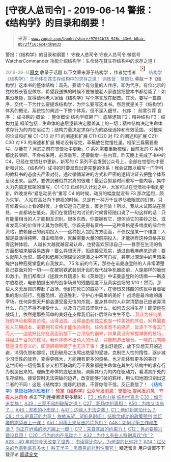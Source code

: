 # [守夜人总司令] - 2019-06-14 警报：《结构学》的目录和纲要！

> 来源：[`www.yuque.com/books/share/97051b78-926c-43e6-b0aa-0b72ff163ac4/dk9m3z`](https://www.yuque.com/books/share/97051b78-926c-43e6-b0aa-0b72ff163ac4/dk9m3z)

<ne-p id="520f42f3293818f927861ebbd5b15da4_p_0" data-lake-id="520f42f3293818f927861ebbd5b15da4_p_0"><ne-text id="u67f2bb6e" style="color: rgb(51, 51, 51);">警报：《结构学》的目录和纲要！</ne-text></ne-p> <ne-p id="0e821acf69a313acb07d6cc9f6bc6c93" data-lake-id="0e821acf69a313acb07d6cc9f6bc6c93"><ne-text id="u036e158e" ne-fontsize="14">守夜人总司令</ne-text></ne-p> <ne-p id="05f2b8e61717ec2c9f0cf4e4c15e2cb8" data-lake-id="05f2b8e61717ec2c9f0cf4e4c15e2cb8"><ne-text id="u48a805ff" ne-fontsize="14" ne-bold="true" style="color: rgb(51, 51, 51);">守夜人总司令</ne-text></ne-p> <ne-p id="0735342ef599ee90966268d633a0ccec" data-lake-id="0735342ef599ee90966268d633a0ccec"><ne-text id="u75cb1c6f" ne-fontsize="14" style="color: rgb(51, 51, 51);">微信号</ne-text><ne-text id="ua4c88849" ne-fontsize="14" style="color: rgb(51, 51, 51);">WatcherCommander</ne-text></ne-p> <ne-p id="1f18546ce3c4b4523088c1998d1fe4d0" data-lake-id="1f18546ce3c4b4523088c1998d1fe4d0"><ne-text id="u7ba36a95" ne-fontsize="14" style="color: rgb(51, 51, 51);">功能介绍</ne-text><ne-text id="u8802aec0" ne-fontsize="14" style="color: rgb(51, 51, 51);">结构学：生命体在其生存结构中的求存之道！</ne-text></ne-p> <ne-p id="ff1cf9496bc8ad361964453533aab03c" data-lake-id="ff1cf9496bc8ad361964453533aab03c"><ne-text id="ub0ed586b" style="color: rgb(140, 140, 140);">2019-06-14</ne-text>[<ne-text id="ued274d19" ne-fontsize="14">原文</ne-text>](https://mp.weixin.qq.com/s?__biz=MzAxNDk1NjI2Mw==&mid=2247484593&idx=1&sn=5ec84d78201320511260f18a170dd539&chksm=9b8a2739acfdae2f3f64efc39512bdba6569eb8ebbe4da30839c1116ed7f9e2e6ffcad864cc2&scene=27#wechat_redirect&cpage=360)</ne-p> <ne-p id="503d5ed88f37421ade112321967b22ff" data-lake-id="503d5ed88f37421ade112321967b22ff"><ne-text id="u4388730c" style="color: rgb(51, 51, 51);">收录于话题</ne-text></ne-p> <ne-p id="7adb95f6bf7460ff5c2260c2b4b41994" data-lake-id="7adb95f6bf7460ff5c2260c2b4b41994"><ne-text id="ufff8f998" ne-fontsize="14" style="color: rgb(51, 51, 51);">以下文章来源于结构学 ，作者觉悟者</ne-text></ne-p> <ne-p id="f0a709a440f45a62bb4fdd54d941487f" data-lake-id="f0a709a440f45a62bb4fdd54d941487f"><ne-card data-card-name="image" data-card-type="inline" id="JNlbF" ne-fontsize="14" data-event-boundary="card" style="color: rgb(87, 107, 149);">![](img/360e300a9e4578ea508c29057d710358.png)  <ne-p id="a65a6c9b94cf909acb01a0714e02540d" data-lake-id="a65a6c9b94cf909acb01a0714e02540d"><ne-text id="u7739d6a6" style="color: rgb(87, 107, 149);">结构学</ne-text></ne-p> <ne-p id="f24e5963cd2ae663231850534ba7342f" data-lake-id="f24e5963cd2ae663231850534ba7342f"><ne-text id="uf7c2e98e" style="color: rgb(87, 107, 149);">《结构学》：生命体在其生存结构中的求存之道！ 训练营：觉悟社</ne-text></ne-p> <ne-p id="04825660dc0416101f9fc6c7acc4e23f" data-lake-id="04825660dc0416101f9fc6c7acc4e23f"><ne-text id="ub5a962f7" style="color: rgb(51, 51, 51);">草拟一下《结构学》这本书的整体结构：首先，要请个有分量的人作序，即为代序。有位北京的党校校长答应做序，希望我送搞的时候不要被他老人家直接把整本书都给毙了！如果没枪毙，就得请他老人家给《结构学》写个序言放在起首。其次，要写一篇自序，交代一下为什么要提炼结构学，为什么要写这本书。然后就是关于《结构学》体系的概论，系统性的阐述一下整个体系，但不深入细节。</ne-text></ne-p> <ne-p id="82b415360881adf42c05f070dec4e17b" data-lake-id="82b415360881adf42c05f070dec4e17b"><ne-text id="u614733ab" style="color: rgb(51, 51, 51);">代序 ： 前辈引荐</ne-text></ne-p> <ne-p id="d2d61ed98dc55e1963c3a1a2c4030748" data-lake-id="d2d61ed98dc55e1963c3a1a2c4030748"><ne-text id="u3b7f8811" style="color: rgb(51, 51, 51);">自序 ： 成书目的</ne-text></ne-p> <ne-p id="36e1433f397a740e9b0b9a79b00fdde2" data-lake-id="36e1433f397a740e9b0b9a79b00fdde2"><ne-text id="u4ee9f738" style="color: rgb(51, 51, 51);">概论 ： 整体概论</ne-text></ne-p> <ne-p id="ec0a0b0c6715fa750174bc265ed69704" data-lake-id="ec0a0b0c6715fa750174bc265ed69704"><ne-text id="u36909209" style="color: rgb(51, 51, 51);">结构学框架</ne-text></ne-p> <ne-p id="bc4886b35a6e3593d54eea27994c730f" data-lake-id="bc4886b35a6e3593d54eea27994c730f"><ne-text id="u48ec2676" style="color: rgb(51, 51, 51);">F1：底层逻辑</ne-text></ne-p> <ne-p id="ca43a3994f464a8d321c6c7e80fff814" data-lake-id="ca43a3994f464a8d321c6c7e80fff814"><ne-text id="u6e154000" style="color: rgb(51, 51, 51);">F2：精神结构</ne-text></ne-p> <ne-p id="b6860bec8b0921fc184a044f847b3be3" data-lake-id="b6860bec8b0921fc184a044f847b3be3"><ne-text id="u662db905" style="color: rgb(51, 51, 51);">F3：结构力量</ne-text></ne-p> <ne-p id="78209567faf272d33ba067428151db17" data-lake-id="78209567faf272d33ba067428151db17"><ne-text id="u124c0013" style="color: rgb(51, 51, 51);">框架包括：</ne-text><ne-text id="udb6b9a03" ne-bold="true" style="color: rgb(51, 51, 51);">生命体的底层逻辑决定覆盖其上的一切；精神结构决定生命体求存行为的内在驱动力；结构力量决定求存行为的路径选择和有效范围。</ne-text></ne-p> <ne-p id="e5f12984a26396b8dda82e70c5165ba6" data-lake-id="e5f12984a26396b8dda82e70c5165ba6"><ne-text id="u99f07dce" style="color: rgb(51, 51, 51);">对框架的论证和扩展</ne-text></ne-p> <ne-p id="d4d058b2273ae1b2a15278ce682f74a7" data-lake-id="d4d058b2273ae1b2a15278ce682f74a7"><ne-text id="uf3560be0" style="color: rgb(51, 51, 51);">C1-C10 对 F1 的阐述和扩展</ne-text></ne-p> <ne-p id="d16b9a80e2e11f6a89c1298e0f29a51e" data-lake-id="d16b9a80e2e11f6a89c1298e0f29a51e"><ne-text id="uc93f150b" style="color: rgb(51, 51, 51);">C11-C20 对 F2 的阐述和扩展</ne-text></ne-p> <ne-p id="48c783c8b07f62c8140466d8f59c6bc0" data-lake-id="48c783c8b07f62c8140466d8f59c6bc0"><ne-text id="u2b4ddcf8" style="color: rgb(51, 51, 51);">C21-C30 对 F3 的阐述和扩展</ne-text></ne-p> <ne-p id="b167b0e7ce76e16444a12b2243abe4d2" data-lake-id="b167b0e7ce76e16444a12b2243abe4d2"><ne-text id="u798fc51a" style="color: rgb(51, 51, 51);">概论没有写完，草稿放在觉悟社里。框架三篇需要重写，尽量在 7 月底之前在觉悟社中更新。C 系列需要重新梳理，目前发的 C 系列都比较零碎，不会被采用，必须重写，还要新增一些内容。昨天晚上完成了书中的 C4，已经在觉悟社中更新，新写的 C 系列不会发到公众号上，全部在觉悟社中更新和讨论。《结构学》成书的时要呈现出更完整的体系！我会试图以编写一门学科的教科书的态度去严肃对待。通过循循渐进的方式和严密的逻辑论证去把整个体系呈现出来。当然，要做到雅俗共赏真的很难！最近会抓紧时间重写一些内容，集中火力先搞定框架的重写，C1-C10 已经列入计划之中，大家可以在觉悟社中看到更新。昨晚发布“紧急动员令”重写 C4 的时候，动员的幅度就没有 F3 那次猛烈，颇为失望。</ne-text></ne-p> <ne-p id="772a3c0b98c79d1c64f2fffa8c918bfc" data-lake-id="772a3c0b98c79d1c64f2fffa8c918bfc"><ne-text id="u9088f624" ne-bold="true" style="color: rgb(51, 51, 51);">人站在高处向下俯视的时候，总是有一种万千世界尽收眼底的幻觉。只有仰着头向上看的时候，才会知道自己是谁，置身何处！所以，我从未试图站在高处，一直都站在低处。</ne-text><ne-text id="u71e4bdbf" style="color: rgb(51, 51, 51);">我们在觉悟社内讨论的时候曾经随口说了一句这样的话：</ne-text><ne-text id="u0d393257" ne-bold="true" style="color: rgb(51, 51, 51);">只有能量相当的人才能相互识别。</ne-text><ne-text id="u7a029d68" style="color: rgb(51, 51, 51);">很多东西，你要拥有它，想体验它的美妙之处，或者发现它的价值并让其为你所用，你首先得有资格——这种资格是多维度的综合性资格，依赖自己的前期投入——这种投入包括方方面面，不仅仅是某一个维度！人越是要活得纯粹、自由和简单，就越需要大量的前期投入，才能拥有这种资格并获得这种体验。</ne-text></ne-p> <ne-p id="87a10eb87935a82e35dd5d009568e6bd" data-lake-id="87a10eb87935a82e35dd5d009568e6bd"><ne-text id="uf66d3055" style="color: rgb(51, 51, 51);">人越长大越就越容易认命，也特喜欢原谅自己——甚至在生活的各方面都越来越容易放弃！要么异想天开，拒绝接受现实，通过自我麻痹来逃避；要么就陷入仇恨、鄙视和低层次阴谋论的泥潭之中不可自拔，甚至以深渊中的黑暗来掩护各种冠冕堂皇的自我放弃。</ne-text></ne-p> <ne-p id="3ab4f428400b25f68b5d5879ad5c4d00" data-lake-id="3ab4f428400b25f68b5d5879ad5c4d00"><ne-text id="uc8f859b6" style="color: rgb(51, 51, 51);">75 年前的今天，那些在诺曼底登陆的人非常清楚自己要面对的一切——在被钢铁武装到牙齿的现代战争机器面前，人是那样的脆弱和渺小。我们都看过《拯救大兵瑞恩》和《英雄连》中诺曼底登陆的场面——斯皮尔伯格说，电影拍摄出来的战争场景的残酷程度不及真实战场的 1/10！然而，那些人义无反顾的奔赴了战场，他们在死亡的威胁下，在惨烈又残酷的炼狱中冒着密集的炮火前行，克服恐惧、追逐胜利、守护心中简单的美好！</ne-text></ne-p> <ne-p id="2c80c77678ddb1a62eed6063329bf4e5" data-lake-id="2c80c77678ddb1a62eed6063329bf4e5"><ne-text id="u61c4c659" ne-bold="true" style="color: rgb(51, 51, 51);">战场是最冷峻的屠宰场，任何异想天开都会遭受最无情的杀戮，置身其中的人非常清楚自己应该弄清什么，自己不得不接受什么，以及自己应该坚信什么，如何去求得生存！即便是在战场上，依然是那些简单的美好在支撑我们前仆后继和生生不息…</ne-text></ne-p> <ne-p id="1ec1326ff6644d5b46732dd980850f23" data-lake-id="1ec1326ff6644d5b46732dd980850f23"><ne-text id="u29be2606" style="color: rgb(255, 76, 65);">我认为任何美好的体验都需要资格，活得洒脱、活得自由和独立也是一种美妙的体验，同样需要投入前期成本，需要拥有资格才能体验得到。任何求而不的痛苦，皆源于不得其门而入——这就好比你在我面前摆下一台顶级的钢琴，如果我没有掌握弹奏的技巧，并经过千百次的练习，我也弹奏不出动人的乐章，只能制造出噪音。一味的咒骂噪音是没有意义的，即便把钢琴砸了也无济于事！</ne-text></ne-p> <ne-p id="0a8dc9cbb672317cf7a1ab8027701c04" data-lake-id="0a8dc9cbb672317cf7a1ab8027701c04"><ne-text id="u45db1630" style="color: rgb(51, 51, 51);">走出舒适区，放下异想天开的逃避，消弭仇恨和鄙视，找到破局之法爬出绝望的泥塘，克制住人性的惰性，逐步减少习惯性的放弃，变得更强大，方能拥有更多的资格，也才能体验更多的美好！</ne-text></ne-p> <ne-p id="9227ad55cd769282fa48b4384d8ea15b" data-lake-id="9227ad55cd769282fa48b4384d8ea15b"><ne-text id="uaab17d8d" style="color: rgb(51, 51, 51);">这世间的一切纷繁复杂又相互联动的万千表象都是生命体在其生存结构中的求存行为制造出来的。</ne-text><ne-text id="ue3ce4be5" ne-bold="true" style="color: rgb(51, 51, 51);">理解生命体的底层逻辑，洞察其行为的内在驱动力，看清其所处的生存结构。接受暂时无法突破的边界，改变能够打破的羁绊，用认知地图识别出这二者的不同！</ne-text><ne-text id="u4ed19758" style="color: rgb(51, 51, 51);">这是《结构学》提炼的初衷，不管你信不信，反正我信了！</ne-text></ne-p> <ne-p id="8b8ddb4c53254e43a07d8b4982ace5a8" data-lake-id="8b8ddb4c53254e43a07d8b4982ace5a8" ne-alignment="center"><ne-text id="u7562febc" ne-fontsize="13" style="color: rgb(0, 82, 255);">《结构学》觉悟社特训班教材！</ne-text></ne-p> <ne-p id="a3286ed93d99f47ac276cdcc69a6e775" data-lake-id="a3286ed93d99f47ac276cdcc69a6e775" ne-alignment="center"><ne-text id="u26ad6679" style="color: rgb(255, 0, 0);">预定《结构学》公众号发消息</ne-text><ne-text id="u89f1c190" ne-bold="true" style="color: rgb(255, 0, 0);">：觉悟社</ne-text></ne-p> <ne-p id="bf172e39645fee65703a5e7921d4def8" data-lake-id="bf172e39645fee65703a5e7921d4def8" ne-alignment="center"><ne-text id="ub7da15a3" style="color: rgb(255, 0, 0);">提问发消息</ne-text><ne-text id="u4b09112c" ne-bold="true" style="color: rgb(255, 0, 0);">：守夜人总司令</ne-text></ne-p>  <ne-p id="82160b23dd0541acef9c452ccccd0612" data-lake-id="82160b23dd0541acef9c452ccccd0612" ne-alignment="center"><ne-card data-card-name="image" data-card-type="inline" id="JWKvh" data-event-boundary="card" style="color: rgb(51, 51, 51);"><ne-p id="d59e2c5620f4c68e72bc46ebe26900ad" data-lake-id="d59e2c5620f4c68e72bc46ebe26900ad"><ne-text id="uc64a1560" ne-fontsize="13" ne-bold="true" style="color: rgb(51, 51, 51);">点击下列连接阅读更多精彩：</ne-text></ne-p> <ne-p id="7ef60cdff39ff885a3ff557794969704" data-lake-id="7ef60cdff39ff885a3ff557794969704">[<ne-text id="u5591437b" ne-fontsize="13" ne-bold="true" style="color: rgb(87, 107, 149);">F3：结构力量</ne-text>](http://mp.weixin.qq.com/s?__biz=MzAxNDk1NjI2Mw==&mid=2247484256&idx=1&sn=f10d9c530bfd6ea08b25d4bec657c13a&chksm=9b8a20e8acfda9fee057f2df26790f905c898132cac91d833d14e636edb00c20514d63189a88&scene=21#wechat_redirect)</ne-p> <ne-p id="9033ddafab41aa98eca42f81cad3c658" data-lake-id="9033ddafab41aa98eca42f81cad3c658">[<ne-text id="u95757bb8" ne-fontsize="13" ne-bold="true" style="color: rgb(87, 107, 149);">结构学宣言</ne-text>](https://mp.weixin.qq.com/s?__biz=MzIzMDYwOTM0Mg==&mid=2247484028&idx=1&sn=f823dfc5d845df69d603c997c5aec266&chksm=e8b19aaddfc613bb9364d3d15bd27295c3e9669ca0c06b63d3ffa1c84bc27d49ef9e8f911632&token=410826736&lang=zh_CN&scene=21#wechat_redirect)</ne-p> <ne-p id="6e36698f1ee1673989c5a20f5e37a4e9" data-lake-id="6e36698f1ee1673989c5a20f5e37a4e9">[<ne-text id="u539c0549" ne-fontsize="13" ne-bold="true" style="color: rgb(87, 107, 149);">C30：如何追女神！</ne-text>](http://mp.weixin.qq.com/s?__biz=MzAxNDk1NjI2Mw==&mid=2247484588&idx=1&sn=de5c95495cc04bcfe8644c3c2bc025c3&chksm=9b8a2724acfdae3286a142c2de506a7494e2d7aa50c990c0e159cedab07b5287040f286dfac6&scene=21#wechat_redirect)</ne-p> <ne-p id="7427fdf2ae495ec3b00fdfb446706663" data-lake-id="7427fdf2ae495ec3b00fdfb446706663">[<ne-text id="u895511e5" ne-fontsize="13" ne-bold="true" style="color: rgb(87, 107, 149);">A39：三观不和的破解之道！</ne-text>](http://mp.weixin.qq.com/s?__biz=MzAxNDk1NjI2Mw==&mid=2247484395&idx=1&sn=3464fb8d0b12df7cf8fc91716a34f5ba&chksm=9b8a2063acfda9759f6b71d77a8302f892cb4db2ab1a47c82975663328d4e6759aa20d5233f2&scene=21#wechat_redirect)</ne-p> <ne-p id="057bdaba2443752f8be372f475211c00" data-lake-id="057bdaba2443752f8be372f475211c00">[<ne-text id="u4c8bbf6c" ne-fontsize="13" ne-bold="true" style="color: rgb(87, 107, 149);">C27：职场中的真相！</ne-text>](http://mp.weixin.qq.com/s?__biz=MzAxNDk1NjI2Mw==&mid=2247484554&idx=1&sn=fec6641c1838970ea6d16cfe1a68f9e1&chksm=9b8a2702acfdae14e71017ee02594f3b47abc738b773bc3dbd5e80968dccae0e90f17977a339&scene=21#wechat_redirect)</ne-p> <ne-p id="cdc3fdce2875d374a908eb7e09660368" data-lake-id="cdc3fdce2875d374a908eb7e09660368">[<ne-text id="ub6d6440d" ne-fontsize="13" ne-bold="true" style="color: rgb(87, 107, 149);">A50：为啥又谈崩了！</ne-text>](http://mp.weixin.qq.com/s?__biz=MzAxNDk1NjI2Mw==&mid=2247484515&idx=1&sn=d5912e7e1901f7fae49d39a99d8e3b6a&chksm=9b8a27ebacfdaefde82ea607527b72552b9bca352e99f6f0875ba5b7beeddd16879b85802bde&scene=21#wechat_redirect)</ne-p> <ne-p id="5ad913105a863203cdc0789e51b6e7e9" data-lake-id="5ad913105a863203cdc0789e51b6e7e9">[<ne-text id="u1f46212e" ne-fontsize="13" ne-bold="true" style="color: rgb(87, 107, 149);">A46：淤积的小市民！</ne-text>](http://mp.weixin.qq.com/s?__biz=MzAxNDk1NjI2Mw==&mid=2247484472&idx=1&sn=f5df702c026dbb04688151086cdf7493&chksm=9b8a27b0acfdaea6ed5b712d94b3725bf8e322b39101916f48f935c102c433e9c7239b596c9f&scene=21#wechat_redirect)</ne-p> <ne-p id="b9127d0a3e69253625df44fd9d22c3e9" data-lake-id="b9127d0a3e69253625df44fd9d22c3e9">[<ne-text id="u0caf494e" ne-fontsize="13" ne-bold="true" style="color: rgb(87, 107, 149);">A47：边缘人无法逆袭！</ne-text>](http://mp.weixin.qq.com/s?__biz=MzAxNDk1NjI2Mw==&mid=2247484476&idx=1&sn=42cd8e7b62b1c430768fe9583a9715b4&chksm=9b8a27b4acfdaea2f7ac778f91e72c9b69a725224a18c6d576f3de7caf0ff91a040bf5622645&scene=21#wechat_redirect)</ne-p> <ne-p id="d37074c6f0f588571fd93114fff804ab" data-lake-id="d37074c6f0f588571fd93114fff804ab">[<ne-text id="uc6b31e80" ne-fontsize="13" ne-bold="true" style="color: rgb(87, 107, 149);">C1：他们到底怕什么？</ne-text>](http://mp.weixin.qq.com/s?__biz=MzAxNDk1NjI2Mw==&mid=2247483898&idx=1&sn=1b0a50386e9e89d2750dec717236f0aa&chksm=9b8a2272acfdab64235b35ee5e91b8cac6172144207251636e1345fc570aa1601f59eff7f442&scene=21#wechat_redirect)</ne-p> <ne-p id="5265589dee7871a6bc4bd38fa3af5834" data-lake-id="5265589dee7871a6bc4bd38fa3af5834">[<ne-text id="ube64eb84" ne-fontsize="13" ne-bold="true" style="color: rgb(87, 107, 149);">C8：什么是真正的力量！</ne-text>](https://mp.weixin.qq.com/s?__biz=MzIzMDYwOTM0Mg==&mid=2247483956&idx=1&sn=ccfa41292bc8b3a7d6c9b16106d38381&scene=21#wechat_redirect)</ne-p> <ne-p id="caf4e7901cb9c7a346cc08fbf1a72c3d" data-lake-id="caf4e7901cb9c7a346cc08fbf1a72c3d">[<ne-text id="u9379bf7f" ne-fontsize="13" ne-bold="true" style="color: rgb(87, 107, 149);">依依东望，望的是时间！</ne-text>](http://mp.weixin.qq.com/s?__biz=MzAxNDk1NjI2Mw==&mid=2247483947&idx=1&sn=1dcdd529b9dad09a00b6e3e2b14c8245&chksm=9b8a21a3acfda8b5fe1dae1c8979dec0be990a569bc03372af815b4e0f08913e938d57aa6b25&scene=21#wechat_redirect)</ne-p> <ne-p id="c76dab0a0a7d599742b86d603cd200ad" data-lake-id="c76dab0a0a7d599742b86d603cd200ad">[<ne-text id="uc1348186" ne-fontsize="13" ne-bold="true" style="color: rgb(87, 107, 149);">结构学成功的政策预判</ne-text>](http://mp.weixin.qq.com/s?__biz=MzAxNDk1NjI2Mw==&mid=2247484266&idx=1&sn=02ab915e029cbe24d91712f741b3f37c&chksm=9b8a20e2acfda9f4498a5c76204c101ab26e7311f2fb7d3043de108d4ff6e18d72a1c889a569&scene=21#wechat_redirect)</ne-p> <ne-p id="d6e73af75e3c698a94a41168a7b69ecc" data-lake-id="d6e73af75e3c698a94a41168a7b69ecc">[<ne-text id="ub59059dd" ne-fontsize="13" ne-bold="true" style="color: rgb(87, 107, 149);">给灯塔的跪舔者上一课！</ne-text>](http://mp.weixin.qq.com/s?__biz=MzAxNDk1NjI2Mw==&mid=2247484490&idx=1&sn=3e889840aa174f225d66001f9aaf97ef&chksm=9b8a27c2acfdaed48b21e426e5367fd55b8ab55054fdc0f80fb3903e2e8b018b48316642fee0&scene=21#wechat_redirect)</ne-p> <ne-p id="b6c639b917c39ff30dd3bcfc3ea45435" data-lake-id="b6c639b917c39ff30dd3bcfc3ea45435">[<ne-text id="ua2a93cb2" ne-fontsize="13" ne-bold="true" style="color: rgb(87, 107, 149);">A51：用稀土来反击芯片危机？</ne-text>](http://mp.weixin.qq.com/s?__biz=MzAxNDk1NjI2Mw==&mid=2247484530&idx=1&sn=f3d31bf687e7d0e13584002d2027cb05&chksm=9b8a27faacfdaeec61444faf9fe3defeeb3913f22ea72fa0c0e9ba4113737aed3d1ccdf39b55&scene=21#wechat_redirect)</ne-p> <ne-p id="f8921760a240fd8dccea32ba798f6a10" data-lake-id="f8921760a240fd8dccea32ba798f6a10">[<ne-text id="u0b75d0a5" ne-fontsize="13" ne-bold="true" style="color: rgb(87, 107, 149);">A48：如何平衡工作和生活？</ne-text>](http://mp.weixin.qq.com/s?__biz=MzAxNDk1NjI2Mw==&mid=2247484481&idx=1&sn=ad43fc5feea038e47fa50dae514a9390&chksm=9b8a27c9acfdaedf3b7751343bd2b16a86fbeddb1896e4a24bfcbe589f4bfe8454ea656fa390&scene=21#wechat_redirect)</ne-p> <ne-p id="9cbea5ffe8fa2a21dc9d5312f46f4b81" data-lake-id="9cbea5ffe8fa2a21dc9d5312f46f4b81">[<ne-text id="u943e93b6" ne-fontsize="13" ne-bold="true" style="color: rgb(87, 107, 149);">向正在坍塌的地方踹上一脚！</ne-text>](http://mp.weixin.qq.com/s?__biz=MzAxNDk1NjI2Mw==&mid=2247483789&idx=1&sn=5e44b7b524c3dc4bb7705f49ed0a44a3&chksm=9b8a2205acfdab139e4b1d44ef6702b09c9fbf79505340205d13fbdaa33207a997f54bee0e97&scene=21#wechat_redirect)</ne-p> <ne-p id="696edd1db161003d0ac5d565f22f54aa" data-lake-id="696edd1db161003d0ac5d565f22f54aa">[<ne-text id="uc68af03b" ne-fontsize="13" ne-bold="true" style="color: rgb(87, 107, 149);">C17：来自底层的约束力！</ne-text>](http://mp.weixin.qq.com/s?__biz=MzAxNDk1NjI2Mw==&mid=2247484360&idx=1&sn=a833473eb3a45e0c0aecf4acfcfd87f3&chksm=9b8a2040acfda9566605a3e4ec4640b1fc591a3b848f869a7ce6ebaf7cd06bc75cd184004041&scene=21#wechat_redirect)</ne-p> <ne-p id="2c3229ab56af3758b04ed92c0881ddcc" data-lake-id="2c3229ab56af3758b04ed92c0881ddcc">[<ne-text id="uc3d70719" ne-fontsize="13" ne-bold="true" style="color: rgb(87, 107, 149);">C12：务必要振兴建设兵团！</ne-text>](http://mp.weixin.qq.com/s?__biz=MzAxNDk1NjI2Mw==&mid=2247484193&idx=1&sn=88c86597191d0c97a411f9ea6f7b7c5d&chksm=9b8a20a9acfda9bfae819e8e42531fe6d523dd244ef0fc0c0787ab812540108c181f7ec2ffa9&scene=21#wechat_redirect)</ne-p> <ne-p id="7e152777aae839c3d32e521ab09c00e5" data-lake-id="7e152777aae839c3d32e521ab09c00e5">[<ne-text id="u39bbab67" ne-fontsize="13" ne-bold="true" style="color: rgb(87, 107, 149);">C20：行为的内在驱动力！</ne-text>](https://mp.weixin.qq.com/s?__biz=MzIzMDYwOTM0Mg==&mid=2247484003&idx=1&sn=a62ddbccc64f9f19890c0dff9605b6f7&scene=21#wechat_redirect)</ne-p> <ne-p id="80f97e6b7b5ae727d2324da8b10b80db" data-lake-id="80f97e6b7b5ae727d2324da8b10b80db">[<ne-text id="ucf3a5526" ne-fontsize="13" ne-bold="true" style="color: rgb(87, 107, 149);">A32：为什么有些人特别喜欢“作”？</ne-text>](http://mp.weixin.qq.com/s?__biz=MzAxNDk1NjI2Mw==&mid=2247484403&idx=1&sn=a291e8322913517a91725b82912a804f&chksm=9b8a207bacfda96d339c5a416fe350e324cfb86c0f0d90c25418967230097892bb8be32eb5ff&scene=21#wechat_redirect)</ne-p> <ne-p id="8e70daf1377f0d60a745c4e21041224f" data-lake-id="8e70daf1377f0d60a745c4e21041224f">[<ne-text id="ubf560c82" ne-fontsize="13" ne-bold="true" style="color: rgb(87, 107, 149);">A28：40 年前的今天改变了世界！</ne-text>](http://mp.weixin.qq.com/s?__biz=MzAxNDk1NjI2Mw==&mid=2247484305&idx=1&sn=34b19d12210bf9f765c6eb615b787ac6&chksm=9b8a2019acfda90fff45ea8c17ccb37c75e04c7420ad9b303a0fb0069110cee644e6f592d95f&scene=21#wechat_redirect)</ne-p> <ne-p id="003744e533750370e68bac7e7315bbcc" data-lake-id="003744e533750370e68bac7e7315bbcc">[<ne-text id="u2ab8b694" ne-fontsize="13" ne-bold="true" style="color: rgb(87, 107, 149);">书读得比你少，为何混的比你好？</ne-text>](http://mp.weixin.qq.com/s?__biz=MzAxNDk1NjI2Mw==&mid=2247484296&idx=1&sn=b0e0f11f50023aa8a20e8eeb51d39e10&chksm=9b8a2000acfda916885455b30687e2f18099abba31c78b2fabb95ca1b89ddc40f2415317d368&scene=21#wechat_redirect)</ne-p> <ne-p id="51213d518fded9388820888ad1f77369" data-lake-id="51213d518fded9388820888ad1f77369">[<ne-text id="ucf185b93" ne-fontsize="13" ne-bold="true" style="color: rgb(87, 107, 149);">A34：烂父亲的危害到底有多大！</ne-text>](http://mp.weixin.qq.com/s?__biz=MzAxNDk1NjI2Mw==&mid=2247484348&idx=1&sn=944a6aac1e8035011b56508ea74fb48e&chksm=9b8a2034acfda922b803681a568bf7b75ce8342cf507080d2e636098b7ee9dfc1391836f7341&scene=21#wechat_redirect)</ne-p> <ne-p id="cb59837e47e877662e4fd9c2c44d8315" data-lake-id="cb59837e47e877662e4fd9c2c44d8315">[<ne-text id="u2a24dd7c" ne-fontsize="13" ne-bold="true" style="color: rgb(87, 107, 149);">胜天半子：凤凰男的悲剧性魔咒！</ne-text>](http://mp.weixin.qq.com/s?__biz=MzAxNDk1NjI2Mw==&mid=2247484459&idx=1&sn=3af333a7d8f81253f730e57ba86f6f11&chksm=9b8a27a3acfdaeb524c155bcc629f472e273558add2d9c91ca3295d08144bd6d7d26ed757e6c&scene=21#wechat_redirect)</ne-p> <ne-h3 id="Wnc1N" data-lake-id="Wnc1N"><ne-heading-ext><ne-heading-anchor></ne-heading-anchor><ne-heading-fold></ne-heading-fold></ne-heading-ext><ne-heading-content><ne-text id="ua38f4a36" ne-fontsize="16" style="color: rgb(51, 51, 51);">精选留言</ne-text></ne-heading-content></ne-h3> <ne-p id="3e08c6f19acb1a888c85dd80c36b964e" data-lake-id="3e08c6f19acb1a888c85dd80c36b964e"><ne-text id="u5910a005" style="color: rgb(51, 51, 51);">用户设置不下载评论</ne-text></ne-p> <ne-p id="a3cc2b921a1425275e322e2a6d9bc335" data-lake-id="a3cc2b921a1425275e322e2a6d9bc335">[<ne-text id="u00e0273a">阅读全文</ne-text>](https://t.zsxq.com/NNJyNNF)</ne-p></ne-card></ne-p></ne-card></ne-p>